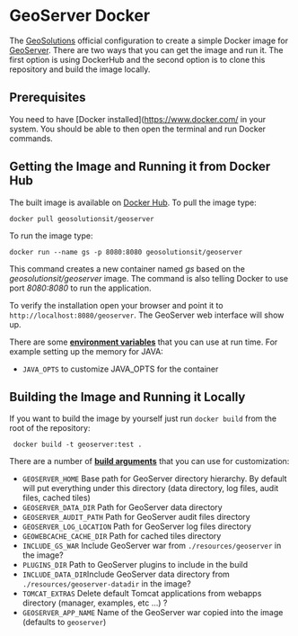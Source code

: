 # GeoServer Docker

The [GeoSolutions](https://www.geosolutionsgroup.com/) official configuration to create a simple Docker image for [GeoServer](http://geoserver.org/).  There are two ways that you can get the image and run it. The first option is using DockerHub and the second option is to clone this repository and build the image locally.

## Prerequisites


You need to have [Docker installed](https://www.docker.com/ in your system. You should be able to then open the terminal and run Docker commands.


## Getting the Image and Running it from Docker Hub

The built image is available on [Docker Hub](https://hub.docker.com/r/geosolutionsit/geoserver/). To pull the image type:

`docker pull geosolutionsit/geoserver`

To run the image type:

`docker run --name gs -p 8080:8080 geosolutionsit/geoserver`

This command creates a new container named *gs* based on the *geosolutionsit/geoserver* image. The command is also telling Docker to use port *8080:8080* to run the application.

To verify the installation open your browser and point it to `http://localhost:8080/geoserver`. The GeoServer web interface will show up.


There are some [**environment variables**](https://docs.docker.com/engine/reference/run/) that you can use at run time. For example setting up the memory for JAVA:
- `JAVA_OPTS` to customize JAVA_OPTS for the container


## Building the Image and Running it Locally 
If you want to build the image by yourself just run `docker build` from the root of the repository:

` docker build -t geoserver:test .`

There are a number of [**build arguments**](https://docs.docker.com/engine/reference/commandline/build/) that you can use for customization:

- `GEOSERVER_HOME` Base path for GeoServer directory hierarchy. By default will put everything under this directory (data directory, log files, audit files, cached tiles)
- `GEOSERVER_DATA_DIR` Path for GeoServer data directory
- `GEOSERVER_AUDIT_PATH` Path for GeoServer audit files directory
- `GEOSERVER_LOG_LOCATION` Path for GeoServer log files directory
- `GEOWEBCACHE_CACHE_DIR` Path for cached tiles directory
- `INCLUDE_GS_WAR` Include GeoServer war from `./resources/geoserver` in the image?
- `PLUGINS_DIR` Path to GeoServer plugins to include in the build
- `INCLUDE_DATA_DIR`Include GeoServer data directory from `./resources/geoserver-datadir` in the image?
- `TOMCAT_EXTRAS` Delete default Tomcat applications from webapps directory (manager, examples, etc ...) ?
- `GEOSERVER_APP_NAME` Name of the GeoServer war copied into the image (defaults to `geoserver`)
